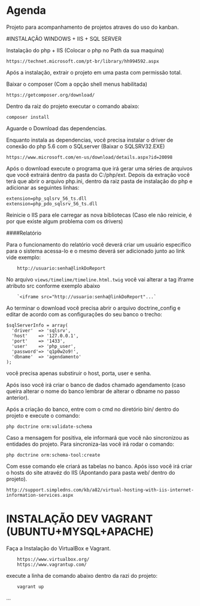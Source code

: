 # Agenda
Projeto para acompanhamento de projetos atraves do uso do kanban.

#INSTALAÇÃO WINDOWS + IIS + SQL SERVER

Instalação do php + IIS (Colocar o php no Path da sua maquina)

    https://technet.microsoft.com/pt-br/library/hh994592.aspx

Após a instalação, extrair o projeto em uma pasta com permissão total.

Baixar o composer (Com a opção shell menus habilitada)

    https://getcomposer.org/download/

Dentro da raiz do projeto executar o comando abaixo:

    composer install
    
Aguarde o Download das dependencias.

Enquanto instala as dependencias, você precisa instalar o driver de conexão do php 5.6 com o SQLserver (Baixar o SQLSRV32.EXE)

    https://www.microsoft.com/en-us/download/details.aspx?id=20098
    
Após o download execute o programa que irá gerar uma séries de arquivos que você extrairá dentro da pasta do C:/php/ext.
Depois da extração você terá que abrir o arquivo php.ini, dentro da raiz pasta de instalação do php e adicionar as seguintes linhas:

    extension=php_sqlsrv_56_ts.dll
    extension=php_pdo_sqlsrv_56_ts.dll
    
Reinicie o IIS para ele carregar as nova bibliotecas (Caso ele não reinicie, é por que existe algum problema com os drivers)

####Relatório

Para o funcionamento do relatório você deverá criar um usuário especifico para o sistema acessa-lo e o mesmo deverá ser adicionado junto ao link vide exemplo:

        http://usuario:senha@linkDoReport
        
No arquivo `views/timelime/timeline.html.twig` você vai alterar a tag iframe atributo src conforme exemplo abaixo
        
        `<iframe src="http://usuario:senha@linkDoReport"...`

Ao terminar o download você precisa abrir o arquivo doctrine_config e editar de acordo com as configurações do seu banco o trecho:

    $sqlServerInfo = array(
      'driver'  => 'sqlsrv',
      'host'    => '127.0.0.1',
      'port'    => '1433',
      'user'    => 'php_user',
      'password'=> 'q1p0w2o9!',
      'dbname'  => 'agendamento'
    );

você precisa apenas substiruir o host, porta, user e senha.

Após isso você irá criar o banco de dados chamado agendamento (caso queira alterar o nome do banco lembrar de alterar o dbname no passo anterior).

Após a criação do banco, entre com o cmd no diretório bin/ dentro do projeto e execute o comando:

    php doctrine orm:validate-schema
    
Caso a mensagem for positiva, ele informará que você não sincronizou as entidades do projeto.
Para sincroniza-las você irá rodar o comando:

    php doctrine orm:schema-tool:create
    
Com esse comando ele criará as tabelas no banco. Após isso você irá criar o hosts do site atravéz do IIS (Apontando para pasta web/ dentro do projeto).

    http://support.simpledns.com/kb/a82/virtual-hosting-with-iis-internet-information-services.aspx
    



# INSTALAÇÃO DEV VAGRANT (UBUNTU+MYSQL+APACHE)

Faça a Instalação do VirtualBox e Vagrant.

        https://www.virtualbox.org/
        https://www.vagrantup.com/
        
execute a linha de comando abaixo dentro da razi do projeto:

        vagrant up
        
...

